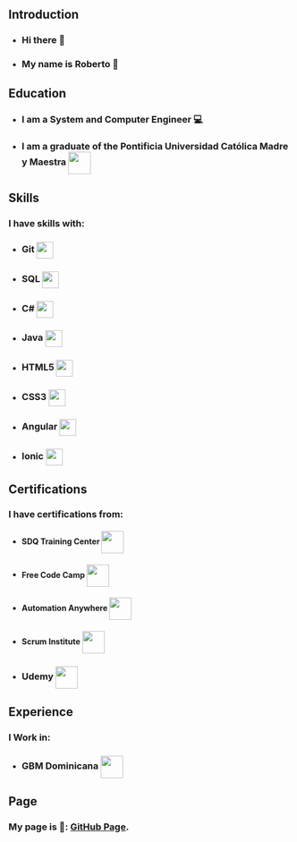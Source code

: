 ## Introduction

* ### Hi there 👋

* ### My name is Roberto 📛


## Education

* ### I am a System and Computer Engineer 💻

* ### I am a graduate of the Pontificia Universidad Católica Madre y Maestra <img style="height:40px; vertical-align: middle;" src="https://upload.wikimedia.org/wikipedia/commons/thumb/2/25/EscudoPucmm.gif/800px-EscudoPucmm.gif">

## Skills

### I have skills with:

* ### Git <img style="height:30px; vertical-align: middle;" src="https://git-scm.com/images/logos/downloads/Git-Icon-1788C.png">

* ### SQL <img style="height:30px; vertical-align: middle;" src="https://upload.wikimedia.org/wikipedia/commons/8/87/Sql_data_base_with_logo.png">

* ### C# <img style="height:30px; vertical-align: middle;" src="https://upload.wikimedia.org/wikipedia/commons/4/4f/Csharp_Logo.png">

* ### Java <img style="height:30px; vertical-align: middle;" src="https://upload.wikimedia.org/wikipedia/en/thumb/3/30/Java_programming_language_logo.svg/800px-Java_programming_language_logo.svg.png">

* ### HTML5 <img style="height:30px; vertical-align: middle;" src="https://upload.wikimedia.org/wikipedia/commons/thumb/6/61/HTML5_logo_and_wordmark.svg/2048px-HTML5_logo_and_wordmark.svg.png">

* ### CSS3 <img style="height:30px; vertical-align: middle;" src="https://upload.wikimedia.org/wikipedia/commons/thumb/d/d5/CSS3_logo_and_wordmark.svg/1452px-CSS3_logo_and_wordmark.svg.png">

* ### Angular <img style="height:30px; vertical-align: middle;" src="https://upload.wikimedia.org/wikipedia/commons/thumb/c/cf/Angular_full_color_logo.svg/2048px-Angular_full_color_logo.svg.png">

* ### Ionic <img style="height:30px; vertical-align: middle;" src="https://upload.wikimedia.org/wikipedia/commons/thumb/d/d1/Ionic_Logo.svg/1280px-Ionic_Logo.svg.png">

## Certifications

### I have certifications from:

* #### SDQ Training Center <img style="height:40px; vertical-align: middle;" src="https://media.licdn.com/dms/image/C4E0BAQFm04bZsiHGBg/company-logo_200_200/0/1579107331432?e=2147483647&v=beta&t=14-TMISkjBEaYiG7RA8hsRg6QdYj8akST8l6g8zQBLQ">

* #### Free Code Camp <img style="height:40px; vertical-align: middle;" src="https://d33wubrfki0l68.cloudfront.net/bbfa33a202e8612d49b6c1ed05c1fdd8e4001566/bbdd1/img/fcc_secondary_small.svg">

* #### Automation Anywhere <img style="height:40px; vertical-align: middle;" src="https://www.automationanywhere.com/sites/default/files/images/default-images/logo-aa-new.svg">

* #### Scrum Institute <img style="height:40px; vertical-align: middle;" src="https://www.scrum-institute.org/images2/scrum_institute_logo.png">

* ### Udemy <img style="height:40px; vertical-align: middle;" src="https://logos-world.net/wp-content/uploads/2021/11/Udemy-Logo-700x394.png">

## Experience

### I Work in: 

* ### GBM Dominicana <img style="height:40px; vertical-align: middle;" src="https://www.gbm.net/wp-content/themes/baum-child/assets/images/logo-default.svg">

## Page

### My page is 📝: [GitHub Page](https://robertokepp.github.io).
